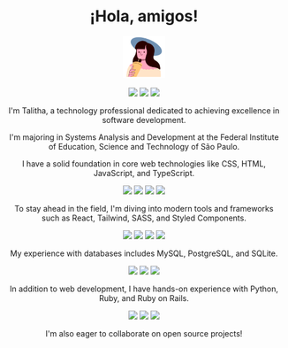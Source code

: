 <div align="center">

  <h1>¡Hola, amigos!</h1>
  <p><a href="https://www.flaticon.com/stickers-pack/women-16"><img width="15%" src="./images/profile-sticker.png"></a></p>
  
  <a href="mailto:talitha.vieira@aluno.ifsp.edu.br"><img src="https://img.shields.io/badge/-Gmail-%23333?style=for-the-badge&logo=gmail&logoColor=white" target="_blank"></a>
  <a href="https://www.instagram.com/taeliyes" target="_blank"><img src="https://img.shields.io/badge/-Instagram-%23E4405F?style=for-the-badge&logo=instagram&logoColor=white" target="_blank"></a>
  <a href="https://www.linkedin.com/in/fleurspirituelles" target="_blank"><img src="https://img.shields.io/badge/-LinkedIn-%230077B5?style=for-the-badge&logo=linkedin&logoColor=white" target="_blank"></a>
  
  <p>I'm Talitha, a technology professional dedicated to achieving excellence in software development.</p>
  
  <p>I'm majoring in Systems Analysis and Development at the Federal Institute of Education, Science and Technology of São Paulo.</p>
  
  <p>I have a solid foundation in core web technologies like CSS, HTML, JavaScript, and TypeScript.</p>
  
  <p>
    <img src="https://img.shields.io/badge/css3-%231572B6.svg?style=for-the-badge&logo=css3&logoColor=white">
    <img src="https://img.shields.io/badge/html5-%23E34F26.svg?style=for-the-badge&logo=html5&logoColor=white">
    <img src="https://img.shields.io/badge/javascript-%23323330.svg?style=for-the-badge&logo=javascript&logoColor=%23F7DF1E">
    <img src="https://img.shields.io/badge/typescript-%23007ACC.svg?style=for-the-badge&logo=typescript&logoColor=white">
  </p>
  
  <p>To stay ahead in the field, I'm diving into modern tools and frameworks such as React, Tailwind, SASS, and Styled Components.</p>
  
  <p>
    <img src="https://img.shields.io/badge/react-%2320232a.svg?style=for-the-badge&logo=react&logoColor=%2361DAFB">
    <img src="https://img.shields.io/badge/tailwindcss-%2338B2AC.svg?style=for-the-badge&logo=tailwind-css&logoColor=white">
    <img src="https://img.shields.io/badge/SASS-hotpink.svg?style=for-the-badge&logo=SASS&logoColor=white">
    <img src="https://img.shields.io/badge/styled--components-DB7093?style=for-the-badge&logo=styled-components&logoColor=white">
  </p>
  
  <p>My experience with databases includes MySQL, PostgreSQL, and SQLite.</p>
  
  <p>
    <img src="https://img.shields.io/badge/mysql-4479A1.svg?style=for-the-badge&logo=mysql&logoColor=white">
    <img src="https://img.shields.io/badge/postgres-%23316192.svg?style=for-the-badge&logo=postgresql&logoColor=white">
    <img src="https://img.shields.io/badge/sqlite-%2307405e.svg?style=for-the-badge&logo=sqlite&logoColor=white">
  </p>
  
  <p>In addition to web development, I have hands-on experience with Python, Ruby, and Ruby on Rails.</p>
  
  <p>
    <img src="https://img.shields.io/badge/python-3670A0?style=for-the-badge&logo=python&logoColor=ffdd54">
    <img src="https://img.shields.io/badge/ruby-%23CC342D.svg?style=for-the-badge&logo=ruby&logoColor=white">
    <img src="https://img.shields.io/badge/rails-%23CC0000.svg?style=for-the-badge&logo=ruby-on-rails&logoColor=white">
  </p>
  
  <p>I'm also eager to collaborate on open source projects!</p>

</div>
